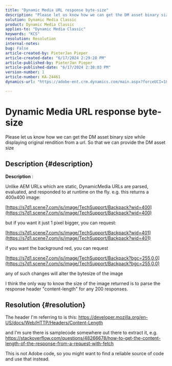 ```yaml
---
title: "Dynamic Media URL response byte-size"
description: "Please let us know how we can get the DM asset binary size while displaying original rendition from a url. So that we can provide the DM asset size"
solution: Dynamic Media Classic
product: Dynamic Media Classic
applies-to: "Dynamic Media Classic"
keywords: "KCS"
resolution: Resolution
internal-notes: 
bug: False
article-created-by: PieterJan Pieper
article-created-date: "6/17/2024 2:29:28 PM"
article-published-by: PieterJan Pieper
article-published-date: "6/17/2024 2:38:03 PM"
version-number: 1
article-number: KA-24461
dynamics-url: "https://adobe-ent.crm.dynamics.com/main.aspx?forceUCI=1&pagetype=entityrecord&etn=knowledgearticle&id=0e2507ff-b52c-ef11-840b-000d3a37eaf2"

---
```

# Dynamic Media URL response byte-size


Please let us know how we can get the DM asset binary size while displaying original rendition from a url. So that we can provide the DM asset size

## Description {#description}


<b>Description</b> :

Unlike AEM URLs which are static, DynamicMedia URLs are parsed,
 evaluated, and responded to at runtime on the fly.
 e.g. this returns a 400x400 image:

[https://s7d1.scene7.com/is/image/TechSupport/Backpack?wid=400](https://s7d1.scene7.com/is/image/TechSupport/Backpack?wid=400)

but if you want it just 1 pixel bigger, you can request:

[https://s7d1.scene7.com/is/image/TechSupport/Backpack?wid=401](https://s7d1.scene7.com/is/image/TechSupport/Backpack?wid=401)

if you want the background red, you can request

[https://s7d1.scene7.com/is/image/TechSupport/Backpack?bgc=255,0,0](https://s7d1.scene7.com/is/image/TechSupport/Backpack?bgc=255,0,0)

any of such changes will alter the bytesize of the image

 I think the only way to know the size of the image returned is to parse
 the response header "content-length" for any 200 responses.


## Resolution {#resolution}


The header I'm referring to is this:
https://developer.mozilla.org/en-US/docs/Web/HTTP/Headers/Content-Length

and I'm sure there is samplecode somewhere out there to extract it, e.g.
https://stackoverflow.com/questions/48266678/how-to-get-the-content-length-of-the-response-from-a-request-with-fetch

This is not Adobe code, so you might want to find a reliable source of code and use that instead.
